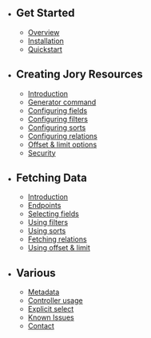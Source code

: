 - ## Get Started
    - [Overview](/{{route}}/{{version}}/overview)
    - [Installation](/{{route}}/{{version}}/installation)
    - [Quickstart](/{{route}}/{{version}}/quickstart)
    
- ## Creating Jory Resources
    - [Introduction](/{{route}}/{{version}}/creating_jory_resources)
    - [Generator command](/{{route}}/{{version}}/generator)
    - [Configuring fields](/{{route}}/{{version}}/fields)
    - [Configuring filters](/{{route}}/{{version}}/filters)
    - [Configuring sorts](/{{route}}/{{version}}/sorts)
    - [Configuring relations](/{{route}}/{{version}}/relations)
    - [Offset & limit options](/{{route}}/{{version}}/offset_and_limit)
    - [Security](/{{route}}/{{version}}/security)

- ## Fetching Data
    - [Introduction](/{{route}}/{{version}}/fetching_introduction)
    - [Endpoints](/{{route}}/{{version}}/endpoints)
    - [Selecting fields](/{{route}}/{{version}}/query_fields)
    - [Using filters](/{{route}}/{{version}}/query_filters)
    - [Using sorts](/{{route}}/{{version}}/query_sorts)
    - [Fetching relations](/{{route}}/{{version}}/query_relations)
    - [Using offset & limit](/{{route}}/{{version}}/query_offset_and_limit)

- ## Various
    - [Metadata](/{{route}}/{{version}}/metadata)
    - [Controller usage](/{{route}}/{{version}}/controller_usage)
    - [Explicit select](/{{route}}/{{version}}/explicit_select)
    - [Known Issues](/{{route}}/{{version}}/known_issues)
    - [Contact](/{{route}}/{{version}}/contact)
